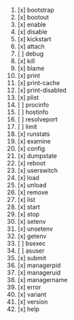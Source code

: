 1. [x] bootstrap
1. [x] bootout
1. [x] enable
1. [x] disable
1. [x] kickstart
1. [x] attach
1. [ ] debug
1. [x] kill
1. [x] blame
1. [x] print
1. [x] print-cache
1. [x] print-disabled
1. [x] plist
1. [ ] procinfo
1. [ ] hostinfo
1. [ ] resolveport
1. [ ] limit
1. [x] runstats
1. [x] examine
1. [x] config
1. [x] dumpstate
1. [x] reboot
1. [x] userswitch
1. [x] load
1. [x] unload
1. [x] remove
1. [x] list
1. [x] start
1. [x] stop
1. [x] setenv
1. [x] unsetenv
1. [x] getenv
1. [ ] bsexec
1. [ ] asuser
1. [x] submit
1. [x] managerpid
1. [x] manageruid
1. [x] managername
1. [x] error
1. [x] variant
1. [x] version
1. [x] help
